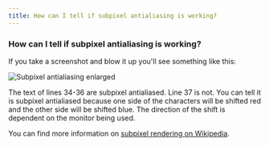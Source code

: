 ```yaml
---
title: How can I tell if subpixel antialiasing is working?
---
```


### How can I tell if subpixel antialiasing is working?

If you take a screenshot and blow it up you'll see something like this:

![Subpixel antialiasing enlarged](../../images/zoom.png)

The text of lines 34-36 are subpixel antialiased. Line 37 is not. You can tell it is subpixel antialiased because one side of the characters will be shifted red and the other side will be shifted blue. The direction of the shift is dependent on the monitor being used.

You can find more information on [subpixel rendering on Wikipedia](https://en.wikipedia.org/wiki/Subpixel_rendering).
